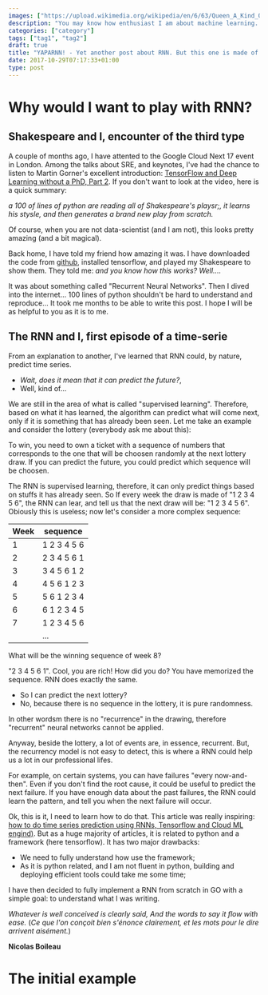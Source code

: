 ```yaml
---
images: ["https://upload.wikimedia.org/wikipedia/en/6/63/Queen_A_Kind_Of_Magic.png"]
description: "You may know how enthusiast I am about machine learning. A while ago I discovered recurrent neural networks. I have read that this 'tool' allow to predict the future! Is this a kind of magic? I have read a lot of stuffs about the 'unreasonable effectiveness' of this mechanism. The litteracy that gives deep explanation exists and is excellent. There is also plehtora of examples, but most of them are using python and a calcul framework. To fully undestand how things work (as I am not a data-scientist), I needed to write my own tool 'from scratch'. This is what this post is about: a more-or-less 'from scratch' implementation of a RNN in go that can be used to applied to a lot of examples"
categories: ["category"]
tags: ["tag1", "tag2"]
draft: true
title: "YAPARNN! - Yet another post about RNN. But this one is made of go"
date: 2017-10-29T07:17:33+01:00
type: post
---
```


# Why would I want to play with RNN?

## Shakespeare and I, encounter of the third type

A couple of months ago, I have attented to the Google Cloud Next 17 event in London.
Among the talks about SRE, and keynotes, I've had the chance to listen to Martin Gorner's excellent introduction: [TensorFlow and Deep Learning without a PhD, Part 2](https://www.youtube.com/watch?v=fTUwdXUFfI8). If you don't want to look at the video, here is a quick summary:  

_a 100 of lines of python are reading all of Shakespeare's playsr;, it learns his stysle, and then generates a brand new play from scratch._ 

Of course, when you are not data-scientist (and I am not), this looks pretty amazing (and a bit magical).

Back home, I have told my friend how amazing it was. I have downloaded the code from [github](https://github.com/martin-gorner/tensorflow-rnn-shakespeare), installed tensorflow, and played my Shakespeare to show them.
They told me: _and you know how this works? Well...._

It was about something called "Recurrent Neural Networks". 
Then I dived into the internet... 100 lines of python shouldn't be hard to understand and reproduce... It took me months to be able to write this post.
I hope I will be as helpful to you as it is to me.

## The RNN and I, first episode of a time-serie 

From an explanation to another, I've learned that RNN could, by nature, predict time series.

- _Wait, does it mean that it can predict the future?_,
- Well, kind of... 

We are still in the area of what is called "supervised learning". Therefore, based on what it has learned, the algorithm can predict what will come next, only if it is something that has already been seen. 
Let me take an example and consider the lottery (everybody ask me about this):

To win, you need to own a ticket with a sequence of numbers that corresponds to the one that will be choosen randomly at the next lottery draw.
If you can predict the future, you could predict which sequence will be choosen.

The RNN is supervised learning, therefore, it can only predict things based on stuffs it has already seen. So If every week the draw is made of "1 2 3 4 5 6", the RNN can lear, and tell us that the next draw will be: "1 2 3 4 5 6".
Obiously this is useless; now let's consider a more complex sequence: 

Week | sequence
-----|---------
1    | 1 2 3 4 5 6
2    | 2 3 4 5 6 1
3    | 3 4 5 6 1 2
4    | 4 5 6 1 2 3
5    | 5 6 1 2 3 4
6    | 6 1 2 3 4 5
7    | 1 2 3 4 5 6
     | ...

What will be the winning sequence of week 8? 

"2 3 4 5 6 1". Cool, you are rich! 
How did you do? You have memorized the sequence. RNN does exactly the same.

- So I can predict the next lottery? 
- No, because there is no sequence in the lottery, it is pure randomness.

In other wordsm there is no "recurrence" in the drawing, therefore "recurrent" neural networks cannot be applied. 
 
Anyway, beside the lottery, a lot of events are, in essence, recurrent.
But, the recurrency model is not easy to detect, this is where a RNN could help us a lot in our professional lifes.

For example, on certain systems, you can have failures "every now-and-then". Even if you don't find the root cause, it could be useful to predict the next failure. 
If you have enough data about the past failures, the RNN could learn the pattern, and tell you when the next failure will occur.

Ok, this is it, I need to learn how to do that. This article was really inspiring: [how to do time series prediction using RNNs, Tensorflow and Cloud ML engind)](http://dataconomy.com/2017/05/how-to-do-time-series-prediction-using-rnns-tensorflow-and-cloud-ml-engine/). But as a huge majority of articles, it is related to python and a framework (here tensorflow). It has two major drawbacks:

* We need to fully understand how use the framework;
* As it is python related, and I am not fluent in python, building and deploying efficient tools could take me some time;

I have then decided to fully implement a RNN from scratch in GO with a simple goal: to understand what I was writing.

_Whatever is well conceived is clearly said, And the words to say it flow with ease._
(_Ce que l'on conçoit bien s'énonce clairement, et les mots pour le dire arrivent aisément._)


__Nicolas Boileau__

# The initial example



